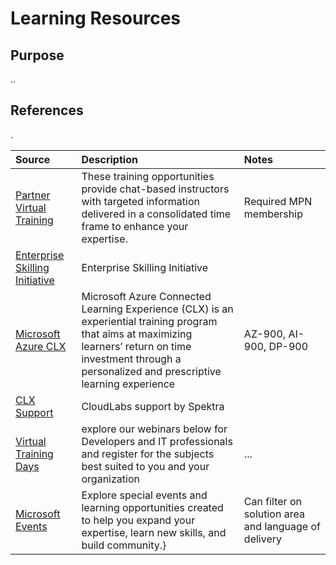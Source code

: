 # Learning Resources

## Purpose

..

## References
.

Source | Description | Notes
:----- | :-----  | :-----
[Partner Virtual Training](https://partner.microsoft.com/en-US/training/virtual-training-series#/)| These training opportunities provide chat-based instructors with targeted information delivered in a consolidated time frame to enhance your expertise.|Required MPN membership
[Enterprise Skilling Initiative](esi.microsoft.com)|Enterprise Skilling Initiative|
[Microsoft Azure CLX](https://clx.cloudevents.ai/events/39366311-ad15-4b90-9364-0252213842fa)|Microsoft Azure Connected Learning Experience (CLX) is an experiential training program that aims at maximizing learners’ return on time investment through a personalized and prescriptive learning experience| AZ-900, AI-900, DP-900
[CLX Support](https://support.spektrasystems.com/portal/en/newticket?_gl=1*1am1gln*_ga*ODUwNjk4MDgzLjE2NTE2MjczMDQ.*_ga_WJ29EGCL9Y*MTY1MTYyNzMwMy4xLjEuMTY1MTYyNzMyOC4w&_ga=2.13350832.667915366.1651627304-850698083.1651627304)| CloudLabs support by Spektra|
[Virtual Training Days](https://www.microsoft.com/en-ie/training-days)| explore our webinars below for Developers and IT professionals and register for the subjects best suited to you and your organization |...
[Microsoft Events](https://events.microsoft.com/)|Explore special events and learning opportunities created to help you expand your expertise, learn new skills, and build community.}| Can filter on solution area and language of delivery



